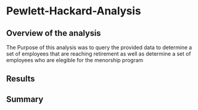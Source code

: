 # Pewlett-Hackard-Analysis

## Overview of the analysis
The Purpose of this analysis was to query the provided data to determine a set of employees that are reaching retirement as well as determine a set of employees who are elegible for the menorship program

## Results


## Summary

